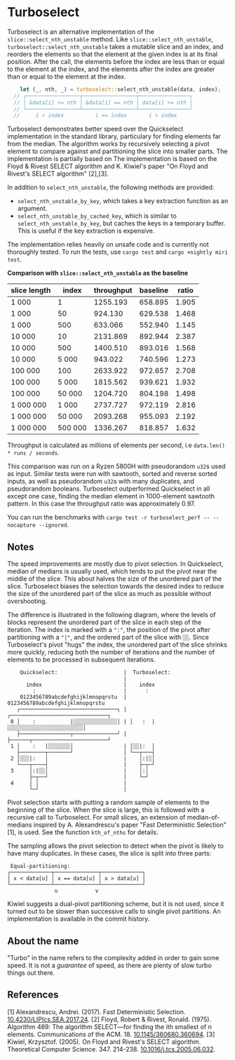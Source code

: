 # Turboselect

Turboselect is an alternative implementation of the `slice::select_nth_unstable` method. Like `slice::select_nth_unstable`, `turboselect::select_nth_unstable` takes a mutable slice and an index, and reorders the elements so that the element at the given index is at its final position. After the call, the elements before the index are less than or equal to the element at the index, and the elements after the index are greater than or equal to the element at the index.

```rust
    let (_, nth, _) = turboselect::select_nth_unstable(data, index);
  // ┌─────────────────┬─────────────────┬────────────────┐
  // │ &data[i] <= nth │ &data[i] == nth │ data[i] >= nth │
  // └─────────────────┴─────────────────┴────────────────┘
  //     i < index          i == index       i > index           
```

Turboselect demonstrates better speed over the Quickselect implementation in the standard library, particulary for finding elements far from the median. The algorithm works by recursively selecting a pivot element to compare against and partitioning the slice into smaller parts. The implementation is partially based on The implementation is based on the Floyd & Rivest SELECT algorithm and K. Kiwiel's paper "On Floyd and Rivest's SELECT algorithm" [2],[3].

In addition to `select_nth_unstable`, the following methods are provided:
- `select_nth_unstable_by_key`, which takes a key extraction function as an argument.
- `select_nth_unstable_by_cached_key`, which is similar to `select_nth_unstable_by_key`, but caches the keys in a temporary buffer. This is useful if the key extraction is expensive. 
  
The implementation relies heavily on unsafe code and is currently not thoroughly tested. To run the tests, use `cargo test` and `cargo +nightly miri test`.

**Comparison with  `slice::select_nth_unstable` as the baseline**
 
| slice length | index   | throughput | baseline | ratio |
| ------------ | ------- | ---------- | -------- | ----- |
| 1 000        | 1       | 1255.193   | 658.895  | 1.905 |
| 1 000        | 50      | 924.130    | 629.538  | 1.468 |
| 1 000        | 500     | 633.066    | 552.940  | 1.145 |
| 10 000       | 10      | 2131.869   | 892.944  | 2.387 |
| 10 000       | 500     | 1400.510   | 893.016  | 1.568 |
| 10 000       | 5 000   | 943.022    | 740.596  | 1.273 |
| 100 000      | 100     | 2633.922   | 972.657  | 2.708 |
| 100 000      | 5 000   | 1815.562   | 939.621  | 1.932 |
| 100 000      | 50 000  | 1204.720   | 804.198  | 1.498 |
| 1 000 000    | 1 000   | 2737.727   | 972.119  | 2.816 |
| 1 000 000    | 50 000  | 2093.268   | 955.093  | 2.192 |
| 1 000 000    | 500 000 | 1336.267   | 818.857  | 1.632 |

Throughput is calculated as millions of elements per second, i.e `data.len() * runs / seconds`. 

This comparison was run on a Ryzen 5800H with pseudorandom `u32`s used as input. Similar tests were run with sawtooth, sorted and reverse sorted inputs, as well as pseudorandom `u32`s with many duplicates, and pseudorandom booleans. Turboselect outperformed Quickselect in all except one case, finding the median element in 1000-element sawtooth pattern. In this case the throughput ratio was approximately 0.97.

You can run the benchmarks with `cargo test -r turboselect_perf -- --nocapture --ignored`.

## Notes

The speed improvements are mostly due to pivot selection. In Quickselect, median of medians is usually used, which tends to put the pivot near the middle of the slice. This about halves the size of the unordered part of the slice. Turboselect biases the selection towards the desired index to reduce the size of the unordered part of the slice as much as possible without overshooting. 

The difference is illustrated in the following diagram, where the levels of blocks represent the unordered part of the slice in each step of the iteration. The index is marked with a `":"`, the position of the pivot after partitioning with a `"|"`, and the ordered part of the slice with `░░`. Since Turboselect's pivot "hugs" the index, the unordered part of the slice shrinks more quickly, reducing both the number of iterations and the number of elements to be processed in subsequent iterations.

```text 
    Quickselect:                     |  Turboselect:
                                     |
      index                          |    index
        :                            |      :
    0123456789abcdefghijklmnopqrstu  |  0123456789abcdefghijklmnopqrstu
   ┌───────────────────────────────┐ | ┌───────────────────────────────┐
 0 │    :           |░░░░░░░░░░░░░░│ | │   :  |░░░░░░░░░░░░░░░░░░░░░░░░│
   ├────────────────┬──────────────┘ | ├──────┬────────────────────────┘
 1 │    :   |░░░░░░░│                | │░░|:  │
   ├────────┬───────┘                | └──┬───┤
 2 │░░░|:   │                        |    │:|░│
   └───┬────┤                        |    ├─┬─┘
 3     │:|░░│                        |    │:│
       ├─┬──┘                        |    └─┘
 4     │ │                           |
       └─┘                           |
```

Pivot selection starts with putting a random sample of elements to the beginning of the slice. When the slice is large, this is followed with a recursive call to Turboselect. For small slices, an extension of median-of-medians inspired by A. Alexandrescu's paper "Fast Deterministic Selection" [1], is used. See the function `kth_of_nths` for details.

The sampling allows the pivot selection to detect when the pivot is likely to have many duplicates. In these cases, the slice is split into three parts:

```text
 Equal-partitioning:
┌─────────────┬──────────────┬─────────────┐
│ x < data[u] │ x == data[u] │ x > data[u] │
└─────────────┴──────────────┴─────────────┘
               u            v
```

Kiwiel suggests a dual-pivot partitioning scheme, but it is not used, since it turned out to be slower than successive calls to single pivot partitions. An implementation is available in the commit history.

## About the name

"Turbo" in the name refers to the complexity added in order to gain some speed. It is not a *guarantee* of speed, as there are plenty of slow turbo things out there.

## References

[1] Alexandrescu, Andrei. (2017). Fast Deterministic Selection. [10.4230/LIPIcs.SEA.2017.24](https://dx.doi.org/10.4230/LIPIcs.SEA.2017.24). 
[2] Floyd, Robert & Rivest, Ronald. (1975). Algorithm 489: The algorithm SELECT—for finding the ith smallest of n elements. Communications of the ACM. 18. [10.1145/360680.360694](https://dx.doi.org/10.1145/360680.360694). 
[3] Kiwiel, Krzysztof. (2005). On Floyd and Rivest's SELECT algorithm. Theoretical Computer Science. 347. 214-238. [10.1016/j.tcs.2005.06.032](https://dx.doi.org/10.1016/j.tcs.2005.06.032).  